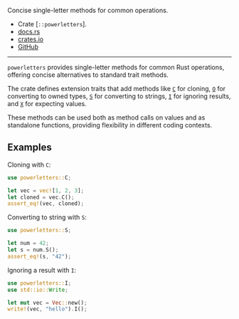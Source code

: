 Concise single-letter methods for common operations.

- Crate [`::powerletters`].
- [docs.rs](https://docs.rs/powerletters)
- [crates.io](https://crates.io/crates/powerletters)
- [GitHub](https://github.com/brson/powerletters)

---

`powerletters` provides single-letter methods for common Rust operations,
offering concise alternatives to standard trait methods.

The crate defines extension traits that add methods like [`C`] for cloning,
[`O`] for converting to owned types, [`S`] for converting to strings,
[`I`] for ignoring results, and [`X`] for expecting values.

These methods can be used both as method calls on values
and as standalone functions,
providing flexibility in different coding contexts.

## Examples

Cloning with `C`:

```rust
use powerletters::C;

let vec = vec![1, 2, 3];
let cloned = vec.C();
assert_eq!(vec, cloned);
```

Converting to string with `S`:

```rust
use powerletters::S;

let num = 42;
let s = num.S();
assert_eq!(s, "42");
```

Ignoring a result with `I`:

```rust
use powerletters::I;
use std::io::Write;

let mut vec = Vec::new();
write!(vec, "hello").I();
```

[`C`]: crate::powerletters::C
[`O`]: crate::powerletters::O
[`S`]: crate::powerletters::S
[`I`]: crate::powerletters::I
[`X`]: crate::powerletters::X
